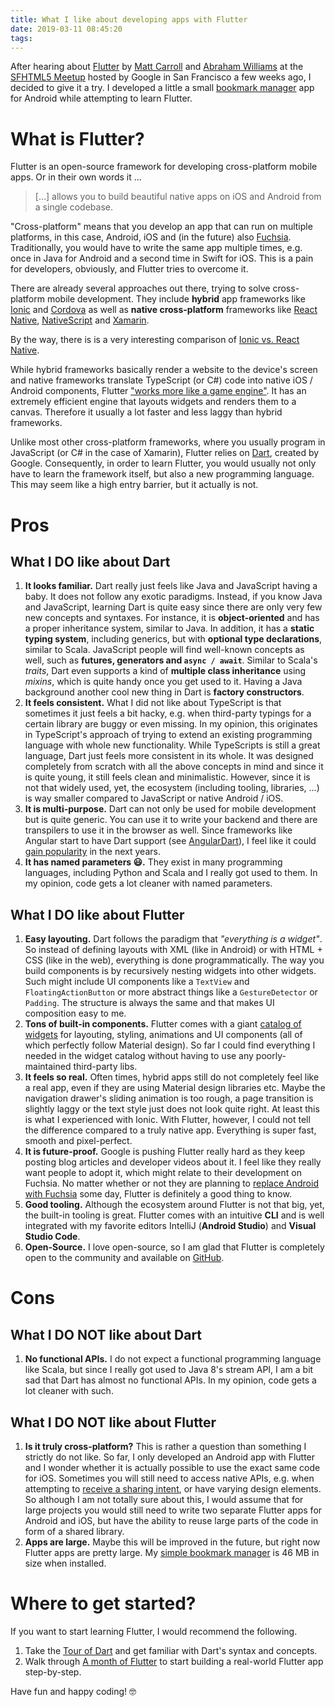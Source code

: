 ```yaml
---
title: What I like about developing apps with Flutter
date: 2019-03-11 08:45:20
tags:
---
```


After hearing about [Flutter](https://flutter.dev) by [Matt Carroll](https://twitter.com/@flttry) and [Abraham Williams](https://twitter.com/abraham) at the [SFHTML5 Meetup](https://www.meetup.com/de-DE/sfhtml5/events/256523273/) hosted by Google in San Francisco a few weeks ago, I decided to give it a try. I developed a little a small [bookmark manager](https://github.com/n1try/anchr-android) app for Android while attempting to learn Flutter.

# What is Flutter?
Flutter is an open-source framework for developing cross-platform mobile apps. Or in their own words it ...
> [...] allows you to build beautiful native apps on iOS and Android from a single codebase. 

"Cross-platform" means that you develop an app that can run on multiple platforms, in this case, Android, iOS and (in the future) also [Fuchsia](https://en.wikipedia.org/wiki/Google_Fuchsia). Traditionally, you would have to write the same app multiple times, e.g. once in Java for Android and a second time in Swift for iOS. This is a pain for developers, obviously, and Flutter tries to overcome it. 

There are already several approaches out there, trying to solve cross-platform mobile development. They include **hybrid** app frameworks like [Ionic](https://ionicframework.com/) and [Cordova](https://cordova.apache.org/) as well as **native cross-platform** frameworks like [React Native](https://facebook.github.io/react-native/), [NativeScript](https://www.nativescript.org/) and [Xamarin](https://visualstudio.microsoft.com/xamarin/).

By the way, there is is a very interesting comparison of [Ionic vs. React Native](https://www.codementor.io/fmcorz/react-native-vs-ionic-du1087rsw). 

While hybrid frameworks basically render a website to the device's screen and native frameworks translate TypeScript (or C#) code into native iOS / Android components, Flutter ["works more like a game engine"](https://buildflutter.com/how-flutter-works/). It has an extremely efficient engine that layouts widgets and renders them to a canvas. Therefore it usually a lot faster and less laggy than hybrid frameworks. 

Unlike most other cross-platform frameworks, where you usually program in JavaScript (or C# in the case of Xamarin), Flutter relies on [Dart](https://dartlang.org), created by Google. Consequently, in order to learn Flutter, you would usually not only have to learn the framework itself, but also a new programming language. This may seem like a high entry barrier, but it actually is not.

# Pros
## What I **DO** like about Dart
1. **It looks familiar.** Dart really just feels like Java and JavaScript having a baby. It does not follow any exotic paradigms. Instead, if you know Java and JavaScript, learning Dart is quite easy since there are only very few new concepts and syntaxes. 
For instance, it is **object-oriented** and has a proper inheritance system, similar to Java. In addition, it has a **static typing system**, including generics, but with **optional type declarations**, similar to Scala.
JavaScript people will find well-known concepts as well, such as **futures, generators and `async / await`**.
Similar to Scala's _traits_, Dart even supports a kind of **multiple class inheritance** using _mixins_, which is quite handy once you get used to it. Having a Java background another cool new thing in Dart is **factory constructors**.
2. **It feels consistent.** What I did not like about TypeScript is that sometimes it just feels a bit hacky, e.g. when third-party typings for a certain library are buggy or even missing. In my opinion, this originates in TypeScript's approach of trying to extend an existing programming language with whole new functionality. While TypeScripts is still a great language, Dart just feels more consistent in its whole. It was designed completely from scratch with all the above concepts in mind and since it is quite young, it still feels clean and minimalistic. However, since it is not that widely used, yet, the ecosystem (including tooling, libraries, ...) is way smaller compared to JavaScript or native Android / iOS.
3. **It is multi-purpose.** Dart can not only be used for mobile development but is quite generic. You can use it to write your backend and there are transpilers to use it in the browser as well. Since frameworks like Angular start to have Dart support (see [AngularDart](https://webdev.dartlang.org/angular/)), I feel like it could [gain popularity](https://medium.com/@mswehli/why-dart-is-the-language-to-learn-of-2018-e5fa12adb6c1) in the next years. 
4. **It has named parameters 😃.** They exist in many programming languages, including Python and Scala and I really got used to them. In my opinion, code gets a lot cleaner with named parameters. 

## What I **DO** like about Flutter
1. **Easy layouting.** Dart follows the paradigm that _"everything is a widget"_. So instead of defining layouts with XML (like in Android) or with HTML + CSS (like in the web), everything is done programmatically. The way you build components is by recursively nesting widgets into other widgets. Such might include UI components like a `TextView` and `FloatingActionButton` or more abstract things like a `GestureDetector` or `Padding`. The structure is always the same and that makes UI composition easy to me.
2. **Tons of built-in components.** Flutter comes with a giant [catalog of widgets](https://flutter.dev/docs/development/ui/widgets) for layouting, styling, animations and UI components (all of which perfectly follow Material design). So far I could find everything I needed in the widget catalog without having to use any poorly-maintained third-party libs.
3. **It feels so real.** Often times, hybrid apps still do not completely feel like a real app, even if they are using Material design libraries etc. Maybe the navigation drawer's sliding animation is too rough, a page transition is slightly laggy or the text style just does not look quite right. At least this is what I experienced with Ionic. With Flutter, however, I could not tell the difference compared to a truly native app. Everything is super fast, smooth and pixel-perfect. 
4. **It is future-proof.** Google is pushing Flutter really hard as they keep posting blog articles and developer videos about it. I feel like they really want people to adopt it, which might relate to their development on Fuchsia. No matter whether or not they are planning to [replace Android with Fuchsia](https://www.reddit.com/r/androiddev/comments/6aga8e/in_your_opinion_will_google_fuchsia_replace/) some day, Flutter is definitely a good thing to know.
5. **Good tooling.** Although the ecosystem around Flutter is not that big, yet, the built-in tooling is great. Flutter comes with an intuitive **CLI** and is well integrated with my favorite editors IntelliJ (**Android Studio**) and **Visual Studio Code**. 
6. **Open-Source.** I love open-source, so I am glad that Flutter is completely open to the community and available on [GitHub](https://github.com/flutter/flutter). 

# Cons

## What I **DO NOT** like about Dart
1. **No functional APIs.** I do not expect a functional programming language like Scala, but since I really got used to Java 8's stream API, I am a bit sad that Dart has almost no functional APIs. In my opinion, code gets a lot cleaner with such.

## What I **DO NOT** like about Flutter
1. **Is it truly cross-platform?** This is rather a question than something I strictly do not like. So far, I only developed an Android app with Flutter and I wonder whether it is actually possible to use the exact same code for iOS. Sometimes you will still need to access native APIs, e.g. when attempting to [receive a sharing intent](https://muetsch.io/how-to-receive-sharing-intents-in-flutter.html), or have varying design elements. So although I am not totally sure about this, I would assume that for large projects you would still need to write two separate Flutter apps for Android and iOS, but have the ability to reuse large parts of the code in form of a shared library. 
2. **Apps are large.** Maybe this will be improved in the future, but right now Flutter apps are pretty large. My [simple bookmark manager](https://github.com/n1try/anchr-android) is 46 MB in size when installed.

# Where to get started?
If you want to start learning Flutter, I would recommend the following. 
1. Take the [Tour of Dart](https://www.dartlang.org/guides/language/language-tour) and get familiar with Dart's syntax and concepts.
2. Walk through [A month of Flutter](https://bendyworks.com/blog/a-month-of-flutter) to start building a real-world Flutter app step-by-step.

Have fun and happy coding! 🤓